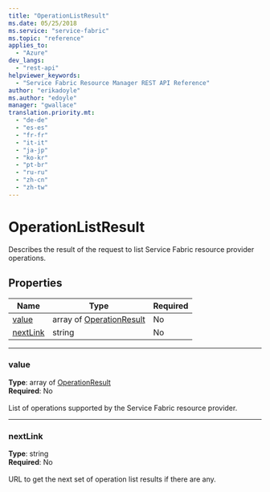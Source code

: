 ```yaml
---
title: "OperationListResult"
ms.date: 05/25/2018
ms.service: "service-fabric"
ms.topic: "reference"
applies_to: 
  - "Azure"
dev_langs: 
  - "rest-api"
helpviewer_keywords: 
  - "Service Fabric Resource Manager REST API Reference"
author: "erikadoyle"
ms.author: "edoyle"
manager: "gwallace"
translation.priority.mt: 
  - "de-de"
  - "es-es"
  - "fr-fr"
  - "it-it"
  - "ja-jp"
  - "ko-kr"
  - "pt-br"
  - "ru-ru"
  - "zh-cn"
  - "zh-tw"
---
```

# OperationListResult

Describes the result of the request to list Service Fabric resource provider operations.

## Properties
| Name | Type | Required |
| --- | --- | --- |
| [value](#value) | array of [OperationResult](sfrp-2017-07-01-preview-model-operationresult.md) | No |
| [nextLink](#nextlink) | string | No |

____
### value
__Type__: array of [OperationResult](sfrp-2017-07-01-preview-model-operationresult.md) <br/>
__Required__: No<br/>
<br/>
List of operations supported by the Service Fabric resource provider.

____
### nextLink
__Type__: string <br/>
__Required__: No<br/>
<br/>
URL to get the next set of operation list results if there are any.
